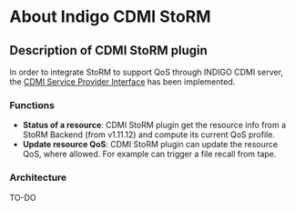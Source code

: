 # About Indigo CDMI StoRM

## Description of CDMI StoRM plugin

In order to integrate StoRM to support QoS through INDIGO CDMI server, 
the [CDMI Service Provider Interface](https://github.com/indigo-dc/cdmi-spi) has been implemented.

### Functions

* **Status of a resource**: CDMI StoRM plugin get the resource info from a StoRM Backend (from v1.11.12) and compute its current QoS profile.
* **Update resource QoS**: CDMI StoRM plugin can update the resource QoS, where allowed. For example can trigger a file recall from tape.

### Architecture

TO-DO